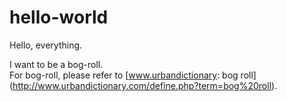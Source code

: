 # hello-world
Hello, everything.

I want to be a bog-roll.  
For bog-roll, please refer to [www.urbandictionary: bog roll] (http://www.urbandictionary.com/define.php?term=bog%20roll).
